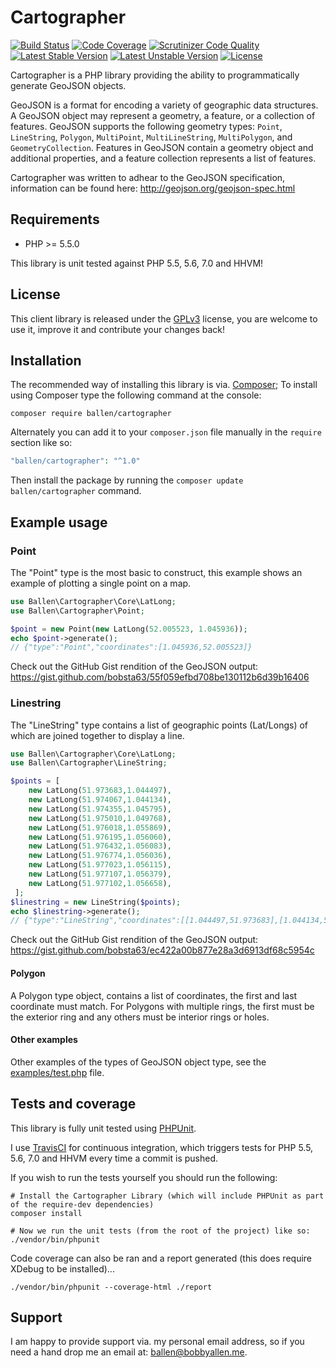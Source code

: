 # Cartographer

[![Build Status](https://scrutinizer-ci.com/g/bobsta63/cartographer/badges/build.png?b=master)](https://scrutinizer-ci.com/g/bobsta63/cartographer/build-status/master)
[![Code Coverage](https://scrutinizer-ci.com/g/bobsta63/cartographer/badges/coverage.png?b=master)](https://scrutinizer-ci.com/g/bobsta63/cartographer/?branch=master)
[![Scrutinizer Code Quality](https://scrutinizer-ci.com/g/bobsta63/cartographer/badges/quality-score.png?b=master)](https://scrutinizer-ci.com/g/bobsta63/cartographer/?branch=master)
[![Latest Stable Version](https://poser.pugx.org/ballen/cartographer/v/stable)](https://packagist.org/packages/ballen/cartographer)
[![Latest Unstable Version](https://poser.pugx.org/ballen/cartographer/v/unstable)](https://packagist.org/packages/ballen/cartographer)
[![License](https://poser.pugx.org/ballen/cartographer/license)](https://packagist.org/packages/ballen/cartographer)

Cartographer is a PHP library providing the ability to programmatically generate GeoJSON objects.

GeoJSON is a format for encoding a variety of geographic data structures. A GeoJSON object may represent a geometry, a feature, or a collection of features. GeoJSON supports the following geometry types: ``Point``, ``LineString``, ``Polygon``, ``MultiPoint``, ``MultiLineString``, ``MultiPolygon``, and ``GeometryCollection``. Features in GeoJSON contain a geometry object and additional properties, and a feature collection represents a list of features.

Cartographer was written to adhear to the GeoJSON specification, information can be found here: http://geojson.org/geojson-spec.html

Requirements
------------

* PHP >= 5.5.0

This library is unit tested against PHP 5.5, 5.6, 7.0 and HHVM!

License
-------

This client library is released under the [GPLv3](https://raw.githubusercontent.com/bobsta63/cartographer/master/LICENSE) license, you are welcome to use it, improve it and contribute your changes back!

Installation
------------

The recommended way of installing this library is via. [Composer](http://getcomposer.org); To install using Composer type the following command at the console:

```shell
composer require ballen/cartographer
```

Alternately you can add it to your ``composer.json`` file manually in the `require` section like so:

```php
"ballen/cartographer": "^1.0"
```
Then install the package by running the ``composer update ballen/cartographer`` command.

Example usage
-------------

### Point

The "Point" type is the most basic to construct, this example shows an example of plotting a single point on a map.

```php
use Ballen\Cartographer\Core\LatLong;
use Ballen\Cartographer\Point;

$point = new Point(new LatLong(52.005523, 1.045936));
echo $point->generate();
// {"type":"Point","coordinates":[1.045936,52.005523]}
```

Check out the GitHub Gist rendition of the GeoJSON output: https://gist.github.com/bobsta63/55f059efbd708be130112b6d39b16406

### Linestring

The "LineString" type contains a list of geographic points (Lat/Longs) of which are joined together to display a line.

```php
use Ballen\Cartographer\Core\LatLong;
use Ballen\Cartographer\LineString;

$points = [
    new LatLong(51.973683,1.044497),
    new LatLong(51.974067,1.044134),
    new LatLong(51.974355,1.045795),
    new LatLong(51.975010,1.049768),
    new LatLong(51.976018,1.055869),
    new LatLong(51.976195,1.056060),
    new LatLong(51.976432,1.056083),
    new LatLong(51.976774,1.056036),
    new LatLong(51.977023,1.056115),
    new LatLong(51.977107,1.056379),
    new LatLong(51.977102,1.056658),
 ];
$linestring = new LineString($points);
echo $linestring->generate();
// {"type":"LineString","coordinates":[[1.044497,51.973683],[1.044134,51.974067],[1.045795,51.974355],[1.049768,51.97501],[1.055869,51.976018],[1.05606,51.976195],[1.056083,51.976432],[1.056036,51.976774],[1.056115,51.977023],[1.056379,51.977107],[1.056658,51.977102]]}
```

Check out the GitHub Gist rendition of the GeoJSON output: https://gist.github.com/bobsta63/ec422a00b877e28a3d6913df68c5954c

#### Polygon

A Polygon type object, contains a list of coordinates, the first and last coordinate must match. For Polygons with multiple rings, the first must be the exterior ring and any others must be interior rings or holes.



#### Other examples

Other examples of the types of GeoJSON object type, see the [examples/test.php](https://github.com/bobsta63/cartographer/blob/master/examples/test.php) file.

Tests and coverage
------------------

This library is fully unit tested using [PHPUnit](https://phpunit.de/).

I use [TravisCI](https://travis-ci.org/) for continuous integration, which triggers tests for PHP 5.5, 5.6, 7.0 and HHVM every time a commit is pushed.

If you wish to run the tests yourself you should run the following:

```shell
# Install the Cartographer Library (which will include PHPUnit as part of the require-dev dependencies)
composer install

# Now we run the unit tests (from the root of the project) like so:
./vendor/bin/phpunit
```

Code coverage can also be ran and a report generated (this does require XDebug to be installed)...

```shell
./vendor/bin/phpunit --coverage-html ./report
```

Support
-------

I am happy to provide support via. my personal email address, so if you need a hand drop me an email at: [ballen@bobbyallen.me](mailto:ballen@bobbyallen.me).